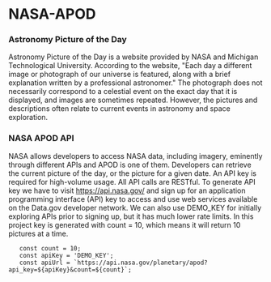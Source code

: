 # NASA-APOD

### Astronomy Picture of the Day
Astronomy Picture of the Day is a website provided by NASA and Michigan Technological University. According to the website, "Each day a different image or photograph of our universe is featured, along with a brief explanation written by a professional astronomer." The photograph does not necessarily correspond to a celestial event on the exact day that it is displayed, and images are sometimes repeated. However, the pictures and descriptions often relate to current events in astronomy and space exploration.

### NASA APOD API
NASA allows developers to access NASA data, including imagery, eminently through different APIs and APOD is one of them. Developers can retrieve the current picture of the day, or the picture for a given date. An API key is required for high-volume usage. All API calls are RESTful. To generate API key we have to visit https://api.nasa.gov/ and sign up for an application programming interface (API) key to access and use web services available on the Data.gov developer network. We can also use DEMO_KEY for initially exploring APIs prior to signing up, but it has much lower rate limits. In this project key is generated with  count = 10, which means it will return 10 pictures at a time.

       const count = 10; 
       const apiKey = 'DEMO_KEY'; 
       const apiUrl = `https://api.nasa.gov/planetary/apod?api_key=${apiKey}&count=${count}`; 
 

